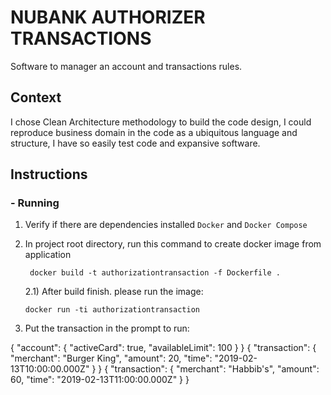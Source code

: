 # NUBANK AUTHORIZER TRANSACTIONS 

Software to manager an account and transactions rules.

## Context

I chose Clean Architecture methodology to build the code design, I could reproduce business domain in the code as a
ubiquitous language and structure, I have so easily test code and expansive software.

## Instructions

### - Running

1) Verify if there are dependencies installed `Docker` and `Docker Compose`

2) In project root directory, run this command to create docker image from application 
   ```shell
    docker build -t authorizationtransaction -f Dockerfile .
   ```
 
   2.1) After build finish. please run the image:
   ```
   docker run -ti authorizationtransaction
   ```
3) Put the transaction in the prompt to run: 
   
{ "account": { "activeCard": true, "availableLimit": 100 } }
{ "transaction": { "merchant": "Burger King", "amount": 20, "time": "2019-02-13T10:00:00.000Z" } }
{ "transaction": { "merchant": "Habbib's", "amount": 60, "time": "2019-02-13T11:00:00.000Z" } }
   



